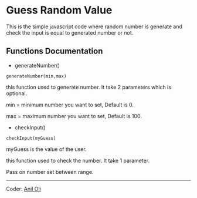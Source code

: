 # Guess Random Value

This is the simple javascript code where random number is generate and check the input is equal to generated number or not.


## Functions Documentation

- generateNumber()

```
generateNumber(min,max)
```
this function used to generate number. It take 2 parameters which is optional.

min = minimum number you want to set, Default is 0.

max = maximum number you want to set, Default is 100.

- checkInput()

```
checkInput(myGuess)

```
myGuess is the value of the user.

this function used to check the number. It take 1 parameter.

Pass on number set between range.

---
Coder: [Anil Oli](https://github.com/aniloli42)
